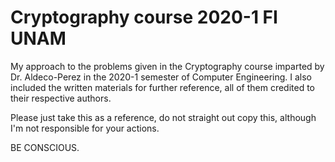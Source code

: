 # Cryptography course 2020-1 FI UNAM

My approach to the problems given in the Cryptography course imparted by Dr. Aldeco-Perez in the 2020-1 semester of Computer Engineering. I also included the written materials for further reference, all of them credited to their respective authors.

Please just take this as a reference, do not straight out copy this, although I'm not responsible for your actions. 

BE CONSCIOUS.

